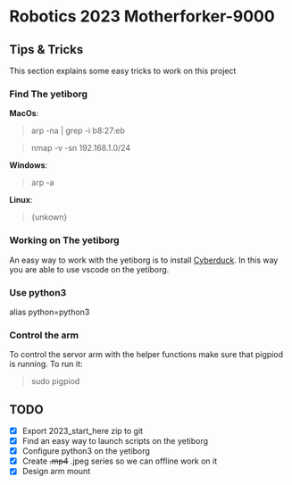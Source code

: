 # Robotics 2023 Motherforker-9000

## Tips & Tricks
This section explains some easy tricks to work on this project

### Find The yetiborg
__MacOs__:
> arp -na | grep -i b8:27:eb

> nmap -v -sn 192.168.1.0/24

__Windows__:
> arp -a

__Linux__:
> {unkown}

### Working on The yetiborg
An easy way to work with the yetiborg is to install [Cyberduck](https://cyberduck.io/). In this way you are able to use vscode on the yetiborg.

### Use python3
alias python=python3

### Control the arm
To control the servor arm with the helper functions make sure that pigpiod is running.
To run it:
> sudo pigpiod

## TODO
- [x] Export 2023_start_here zip to git
- [x] Find an easy way to launch scripts on the yetiborg
- [x] Configure python3 on the yetiborg
- [x] Create ~~.mp4~~ .jpeg series so we can offline work on it
- [x] Design arm mount
